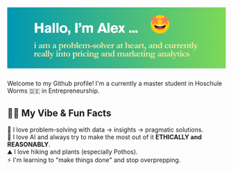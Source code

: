 <h1><img src="github-profile-header.png"/></h1>
Welcome to my Github profile! I'm a currently a master student in Hoschule Worms 🇩🇪 in Entrepreneurship.

<h2> 🧑‍💻 My Vibe & Fun Facts</h2>
🧠 I love problem-solving with  data -> insights -> pragmatic solutions.<br>
🤖 I love AI and always try to make the most out of it <strong>ETHICALLY and REASONABLY</strong>.<br>
⛰️ I love hiking and plants (especially Pothos).<br>
⚡ I'm learning to "make things done" and stop overprepping. 

 



